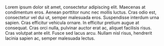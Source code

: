 Lorem ipsum dolor sit amet, consectetur adipiscing elit. Maecenas at condimentum eros. Aenean porttitor nunc nec mollis luctus. Cras odio est, consectetur vel dui ut, semper malesuada eros. Suspendisse interdum urna sapien. Cras efficitur vehicula ornare. In efficitur pretium augue at consequat. Cras orci nulla, pulvinar auctor erat ac, aliquet facilisis risus. Cras volutpat ante elit. Fusce sed lacus arcu. Nullam nisl risus, hendrerit lacinia sapien ac, semper malesuada lectus.